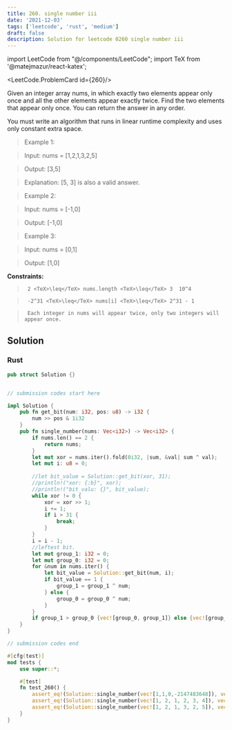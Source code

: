 ```yaml
---
title: 260. single number iii
date: '2021-12-03'
tags: ['leetcode', 'rust', 'medium']
draft: false
description: Solution for leetcode 0260 single number iii
---
```

import LeetCode from "@/components/LeetCode";
import TeX from '@matejmazur/react-katex';

<LeetCode.ProblemCard id={260}/>
 

  Given an integer array nums, in which exactly two elements appear only once and all the other elements appear exactly twice. Find the two elements that appear only once. You can return the answer in any order.

  You must write an algorithm that runs in linear runtime complexity and uses only constant extra space.

   

 >   Example 1:

  

 >   Input: nums <TeX>=</TeX> [1,2,1,3,2,5]

 >   Output: [3,5]

 >   Explanation:  [5, 3] is also a valid answer.

  

 >   Example 2:

  

 >   Input: nums <TeX>=</TeX> [-1,0]

 >   Output: [-1,0]

  

 >   Example 3:

  

 >   Input: nums <TeX>=</TeX> [0,1]

 >   Output: [1,0]

  

   

  **Constraints:**

  

 >   	2 <TeX>\leq</TeX> nums.length <TeX>\leq</TeX> 3  10^4

 >   	-2^31 <TeX>\leq</TeX> nums[i] <TeX>\leq</TeX> 2^31 - 1

 >   	Each integer in nums will appear twice, only two integers will appear once.


## Solution
### Rust
```rust
pub struct Solution {}


// submission codes start here

impl Solution {
    pub fn get_bit(num: i32, pos: u8) -> i32 {
        num >> pos & 1i32 
    }
    pub fn single_number(nums: Vec<i32>) -> Vec<i32> {
        if nums.len() == 2 {
            return nums;
        }
        let mut xor = nums.iter().fold(0i32, |sum, &val| sum ^ val);
        let mut i: u8 = 0;
        
        //let bit_value = Solution::get_bit(xor, 31);
        //println!("xor: {:b}", xor);
        //println!("bit_valu: {}", bit_value);
        while xor != 0 {
            xor = xor >> 1;
            i += 1;
            if i > 31 {
                break;
            }
        }
        i = i - 1;
        //leftest bit. 
        let mut group_1: i32 = 0;
        let mut group_0: i32 = 0;
        for &num in nums.iter() {
            let bit_value = Solution::get_bit(num, i);
            if bit_value == 1 {
                group_1 = group_1 ^ num;
            } else {
                group_0 = group_0 ^ num;
            }
        }
        if group_1 > group_0 {vec![group_0, group_1]} else {vec![group_1, group_0]}
    }
}

// submission codes end

#[cfg(test)]
mod tests {
    use super::*;

    #[test]
    fn test_260() {
        assert_eq!(Solution::single_number(vec![1,1,0,-2147483648]), vec![-2147483648, 0]);
        assert_eq!(Solution::single_number(vec![1, 2, 1, 2, 3, 4]), vec![3, 4]);
        assert_eq!(Solution::single_number(vec![1, 2, 1, 3, 2, 5]), vec![3, 5]);
    }
}

```
